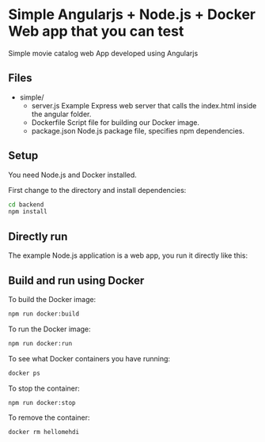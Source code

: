 # Simple Angularjs + Node.js + Docker Web app that you can test

Simple movie catalog web App developed using Angularjs

## Files

- simple/
  - server.js      Example Express web server that calls the index.html inside the angular folder.
  - Dockerfile        Script file for building our Docker image.
  - package.json      Node.js package file, specifies npm dependencies.

## Setup

You need Node.js and Docker installed.

First change to the directory and install dependencies:

```bash
cd backend
npm install
```

## Directly run

The example Node.js application is a web app, you run it directly like this:


## Build and run using Docker

To build the Docker image:

```bash
npm run docker:build
```

To run the Docker image:

```bash
npm run docker:run
```



To see what Docker containers you have running:

```bash
docker ps
```

To stop the container:

```bash
npm run docker:stop
```
To remove the container:

```bash
docker rm hellomehdi
```
